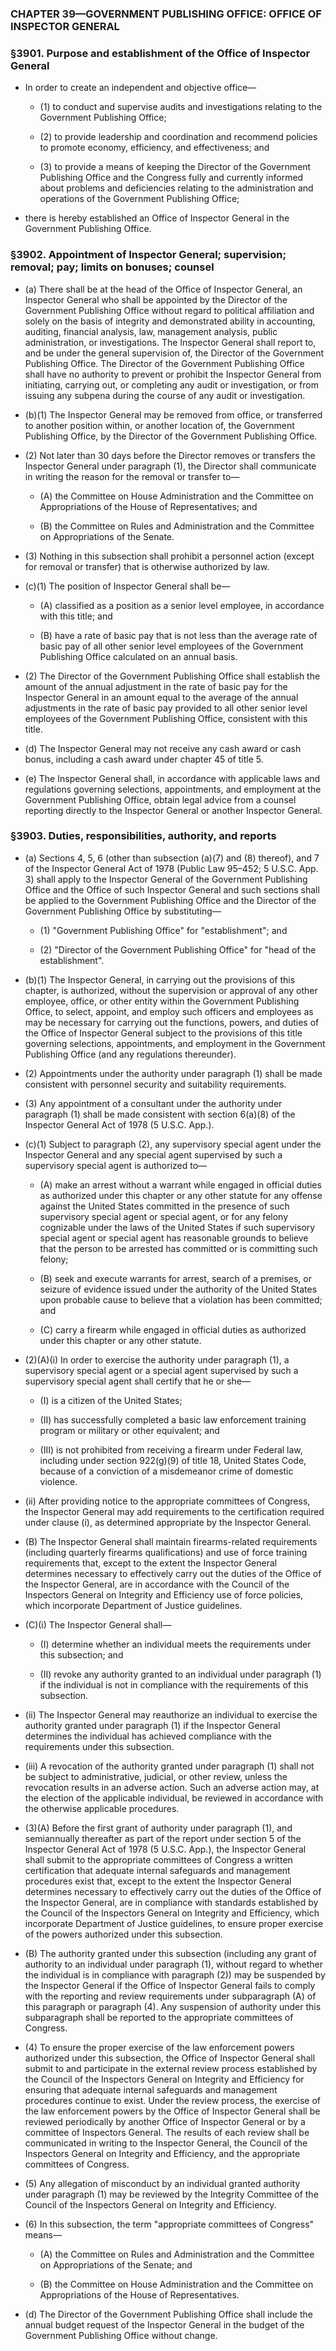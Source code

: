### **CHAPTER 39—GOVERNMENT PUBLISHING OFFICE: OFFICE OF INSPECTOR GENERAL**

### §3901. Purpose and establishment of the Office of Inspector General
* In order to create an independent and objective office—

  * (1) to conduct and supervise audits and investigations relating to the Government Publishing Office;

  * (2) to provide leadership and coordination and recommend policies to promote economy, efficiency, and effectiveness; and

  * (3) to provide a means of keeping the Director of the Government Publishing Office and the Congress fully and currently informed about problems and deficiencies relating to the administration and operations of the Government Publishing Office;


* there is hereby established an Office of Inspector General in the Government Publishing Office.

### §3902. Appointment of Inspector General; supervision; removal; pay; limits on bonuses; counsel
* (a) There shall be at the head of the Office of Inspector General, an Inspector General who shall be appointed by the Director of the Government Publishing Office without regard to political affiliation and solely on the basis of integrity and demonstrated ability in accounting, auditing, financial analysis, law, management analysis, public administration, or investigations. The Inspector General shall report to, and be under the general supervision of, the Director of the Government Publishing Office. The Director of the Government Publishing Office shall have no authority to prevent or prohibit the Inspector General from initiating, carrying out, or completing any audit or investigation, or from issuing any subpena during the course of any audit or investigation.

* (b)(1) The Inspector General may be removed from office, or transferred to another position within, or another location of, the Government Publishing Office, by the Director of the Government Publishing Office.

* (2) Not later than 30 days before the Director removes or transfers the Inspector General under paragraph (1), the Director shall communicate in writing the reason for the removal or transfer to—

  * (A) the Committee on House Administration and the Committee on Appropriations of the House of Representatives; and

  * (B) the Committee on Rules and Administration and the Committee on Appropriations of the Senate.


* (3) Nothing in this subsection shall prohibit a personnel action (except for removal or transfer) that is otherwise authorized by law.

* (c)(1) The position of Inspector General shall be—

  * (A) classified as a position as a senior level employee, in accordance with this title; and

  * (B) have a rate of basic pay that is not less than the average rate of basic pay of all other senior level employees of the Government Publishing Office calculated on an annual basis.


* (2) The Director of the Government Publishing Office shall establish the amount of the annual adjustment in the rate of basic pay for the Inspector General in an amount equal to the average of the annual adjustments in the rate of basic pay provided to all other senior level employees of the Government Publishing Office, consistent with this title.

* (d) The Inspector General may not receive any cash award or cash bonus, including a cash award under chapter 45 of title 5.

* (e) The Inspector General shall, in accordance with applicable laws and regulations governing selections, appointments, and employment at the Government Publishing Office, obtain legal advice from a counsel reporting directly to the Inspector General or another Inspector General.

### §3903. Duties, responsibilities, authority, and reports
* (a) Sections 4, 5, 6 (other than subsection (a)(7) and (8) thereof), and 7 of the Inspector General Act of 1978 (Public Law 95–452; 5 U.S.C. App. 3) shall apply to the Inspector General of the Government Publishing Office and the Office of such Inspector General and such sections shall be applied to the Government Publishing Office and the Director of the Government Publishing Office by substituting—

  * (1) "Government Publishing Office" for "establishment"; and

  * (2) "Director of the Government Publishing Office" for "head of the establishment".


* (b)(1) The Inspector General, in carrying out the provisions of this chapter, is authorized, without the supervision or approval of any other employee, office, or other entity within the Government Publishing Office, to select, appoint, and employ such officers and employees as may be necessary for carrying out the functions, powers, and duties of the Office of Inspector General subject to the provisions of this title governing selections, appointments, and employment in the Government Publishing Office (and any regulations thereunder).

* (2) Appointments under the authority under paragraph (1) shall be made consistent with personnel security and suitability requirements.

* (3) Any appointment of a consultant under the authority under paragraph (1) shall be made consistent with section 6(a)(8) of the Inspector General Act of 1978 (5 U.S.C. App.).

* (c)(1) Subject to paragraph (2), any supervisory special agent under the Inspector General and any special agent supervised by such a supervisory special agent is authorized to—

  * (A) make an arrest without a warrant while engaged in official duties as authorized under this chapter or any other statute for any offense against the United States committed in the presence of such supervisory special agent or special agent, or for any felony cognizable under the laws of the United States if such supervisory special agent or special agent has reasonable grounds to believe that the person to be arrested has committed or is committing such felony;

  * (B) seek and execute warrants for arrest, search of a premises, or seizure of evidence issued under the authority of the United States upon probable cause to believe that a violation has been committed; and

  * (C) carry a firearm while engaged in official duties as authorized under this chapter or any other statute.


* (2)(A)(i) In order to exercise the authority under paragraph (1), a supervisory special agent or a special agent supervised by such a supervisory special agent shall certify that he or she—

  * (I) is a citizen of the United States;

  * (II) has successfully completed a basic law enforcement training program or military or other equivalent; and

  * (III) is not prohibited from receiving a firearm under Federal law, including under section 922(g)(9) of title 18, United States Code, because of a conviction of a misdemeanor crime of domestic violence.


* (ii) After providing notice to the appropriate committees of Congress, the Inspector General may add requirements to the certification required under clause (i), as determined appropriate by the Inspector General.

* (B) The Inspector General shall maintain firearms-related requirements (including quarterly firearms qualifications) and use of force training requirements that, except to the extent the Inspector General determines necessary to effectively carry out the duties of the Office of the Inspector General, are in accordance with the Council of the Inspectors General on Integrity and Efficiency use of force policies, which incorporate Department of Justice guidelines.

* (C)(i) The Inspector General shall—

  * (I) determine whether an individual meets the requirements under this subsection; and

  * (II) revoke any authority granted to an individual under paragraph (1) if the individual is not in compliance with the requirements of this subsection.


* (ii) The Inspector General may reauthorize an individual to exercise the authority granted under paragraph (1) if the Inspector General determines the individual has achieved compliance with the requirements under this subsection.

* (iii) A revocation of the authority granted under paragraph (1) shall not be subject to administrative, judicial, or other review, unless the revocation results in an adverse action. Such an adverse action may, at the election of the applicable individual, be reviewed in accordance with the otherwise applicable procedures.

* (3)(A) Before the first grant of authority under paragraph (1), and semiannually thereafter as part of the report under section 5 of the Inspector General Act of 1978 (5 U.S.C. App.), the Inspector General shall submit to the appropriate committees of Congress a written certification that adequate internal safeguards and management procedures exist that, except to the extent the Inspector General determines necessary to effectively carry out the duties of the Office of the Inspector General, are in compliance with standards established by the Council of the Inspectors General on Integrity and Efficiency, which incorporate Department of Justice guidelines, to ensure proper exercise of the powers authorized under this subsection.

* (B) The authority granted under this subsection (including any grant of authority to an individual under paragraph (1), without regard to whether the individual is in compliance with paragraph (2)) may be suspended by the Inspector General if the Office of Inspector General fails to comply with the reporting and review requirements under subparagraph (A) of this paragraph or paragraph (4). Any suspension of authority under this subparagraph shall be reported to the appropriate committees of Congress.

* (4) To ensure the proper exercise of the law enforcement powers authorized under this subsection, the Office of Inspector General shall submit to and participate in the external review process established by the Council of the Inspectors General on Integrity and Efficiency for ensuring that adequate internal safeguards and management procedures continue to exist. Under the review process, the exercise of the law enforcement powers by the Office of Inspector General shall be reviewed periodically by another Office of Inspector General or by a committee of Inspectors General. The results of each review shall be communicated in writing to the Inspector General, the Council of the Inspectors General on Integrity and Efficiency, and the appropriate committees of Congress.

* (5) Any allegation of misconduct by an individual granted authority under paragraph (1) may be reviewed by the Integrity Committee of the Council of the Inspectors General on Integrity and Efficiency.

* (6) In this subsection, the term "appropriate committees of Congress" means—

  * (A) the Committee on Rules and Administration and the Committee on Appropriations of the Senate; and

  * (B) the Committee on House Administration and the Committee on Appropriations of the House of Representatives.


* (d) The Director of the Government Publishing Office shall include the annual budget request of the Inspector General in the budget of the Government Publishing Office without change.